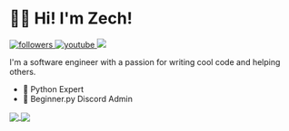 # 🙋‍♂️ Hi! I'm Zech!

<a href="https://twitter.com/ZechCodes">
    <img alt="followers" title="Follow me on Twitter" src="https://img.shields.io/badge/-Twitter-1DA1F2?style=for-the-badge&logo=twitter&logoColor=white&labelColor=0081D2&color=1DA1F2"/>
</a>
<a href="https://www.youtube.com/channel/UC6-iUsH8cOQ2GxGLyIVcw-Q">
    <img alt="youtube" title="YouTube" src="https://img.shields.io/badge/-YouTube-red?style=for-the-badge&logo=youtube&logoColor=white&labelColor=CF0000&color=FF0000"/>
</a>
<a href="https://discord.gg/sfHykntuGy" alt="Beginner.py Discord Server">
    <img src="https://img.shields.io/badge/-Discord-5865F2?style=for-the-badge&logoColor=white&logo=discord&labelColor=4855E2"/>
</a>

I'm a software engineer with a passion for writing cool code and helping others.

- 🐍 Python Expert
- 💬 Beginner.py Discord Admin

<a href="https://github.com/anuraghazra/github-readme-stats">
  <img align="center" src="https://github-readme-stats.vercel.app/api?username=zechcodes&bg_color=90,282828,181818&title_color=ffffff&text_color=cccccc&border_color=000000&show_icons=1&icon_color=4285F4&custom_title=My%20GitHub%20Stats&hide_rank=1&hide=contribs" />
</a>

<a href="https://github.com/anuraghazra/convoychat">
  <img align="center" src="https://github-readme-stats.vercel.app/api/top-langs/?username=zechcodes&bg_color=90,282828,181818&title_color=ffffff&text_color=cccccc&border_color=000000&custom_title=My%20Most%20Used%20Languages&card_width=270&layout=compact" />
</a>
